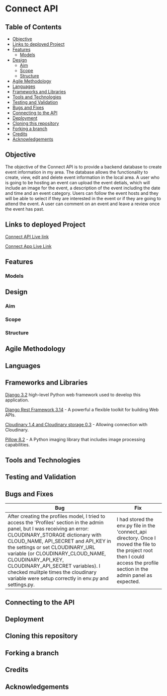# **Connect API**

## Table of Contents

- [Objective](objective)
- [Links to deployed Project](#links-to-deployed-project)
- [Features](#features)
    * [Models](#models)
- [Design](#design)
    * [Aim](#aim)
    * [Scope](scope)
    * [Structure](structure)
- [Agile Methodology](#agile-methodology)
- [Languages](#languages)
- [Frameworks and Libraries](#frameworks-and-libraries)
- [Tools and Technologies](#tools-and-technologies)
- [Testing and Validation](#testing-and-validation)
- [Bugs and Fixes](#bugs-and-fixes)
- [Connecting to the API](#connecting-to-the-api)
- [Deployment](#deployment)
- [Cloning this repository](#cloning-this-repository)
- [Forking a branch](#forking-a-branch)
- [Credits](#credits)
- [Acknowledgements](#acknowledgements)

## Objective

The objective of the Connect API is to provide a backend database to create event information in my area. The database allows the functionality to create, view, edit and delete event information in the local area. A user who is going to be hosting an event can upload the event detials, which will include an image for the event, a description of the event including the date and time and an event category. Users can  follow the event hosts and they will be able to select if they are interested in the event or if they are going to attend the event. A user can comment on an event and leave a review once the event has past.

## Links to deployed Project

[Connect API Live link]()

[Connect App Live Link]()

## Features

### Models

## Design

### Aim

### Scope

### Structure

## Agile Methodology

## Languages

## Frameworks and Libraries

[Django 3.2](https://www.djangoproject.com/) high-level Python web framework used to develop this application.

[Django Rest Framework 3.14](https://www.django-rest-framework.org/) - A powerful a flexible toolkit for building Web APIs.

[Cloudinary 1.4 and Cloudinary storage 0.3](https://cloudinary.com/) - Allowing connection with Cloudinary.

[Pillow 8.2](https://pypi.org/project/pillow/8.2.0/) - A Python imaging library that includes image processing capabilities.

## Tools and Technologies

## Testing and Validation

## Bugs and Fixes

| Bug | Fix|
| --- | ---|
| After creating the profiles model, I tried to access the 'Profiles' section in the admin panel, but I was receiving an error: CLOUDINARY_STORAGE dictionary with CLOUD_NAME, API_SECRET and API_KEY in the settings or set CLOUDINARY_URL variable (or CLOUDINARY_CLOUD_NAME, CLOUDINARY_API_KEY, CLOUDINARY_API_SECRET variables). I checked mulitple times the cloudinary variable were setup correctly in env.py and settings.py. | I had stored the env.py file in the 'connect_api directory. Once I moved the file to the project root then I could access the profile section in the admin panel as expected. |

## Connecting to the API

## Deployment

## Cloning this repository

## Forking a branch

## Credits

## Acknowledgements
